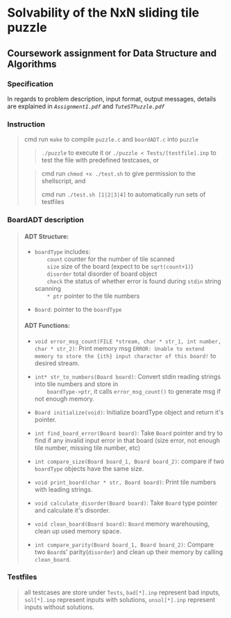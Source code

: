 # Solvability of the NxN sliding tile puzzle
## Coursework assignment for Data Structure and Algorithms
### Specification
In regards to problem description, input format, output messages, details are explained in *`Assignment1.pdf`* and *`TuteSTPuzzle.pdf`*
### Instruction
> cmd run `make` to compile `puzzle.c` and `boardADT.c` into `puzzle`
>>  `./puzzle` to execute it or `./puzzle < Tests/[testfile].inp` to test the file with predefined testcases, or
> 
>> cmd run `chmod +x ./test.sh` to give permission to the shellscript, and
>>
>> cmd run `./test.sh [1|2|3|4]` to automatically run sets of testfiles

### BoardADT description
>#### ADT Structure:
>+ `boardType` includes:  
&emsp;&emsp;`count` counter for the number of tile scanned  
&emsp;&emsp;`size` size of the board (expect to be `sqrt(count+1)`)  
&emsp;&emsp;`disorder` total disorder of board object  
&emsp;&emsp;`check` the status of whether error is found during `stdin` string scanning  
&emsp;&emsp;`* ptr` pointer to the tile numbers
>
>+ `Board`: pointer to the `boardType`
>#### ADT Functions:
>+ `void error_msg_count(FILE *stream, char * str_1, int number, char * str_2)`: Print memory msg `ERROR: Unable to extend memory to store the {ith} input character of this board!` to desired stream.
>
>+ `int* str_to_numbers(Board board)`: Convert stdin reading strings into tile numbers and store in  
&emsp;&emsp;`boardType->ptr`, it calls `error_msg_count()` to generate msg if not enough memory.
>
>+ `Board initialize(void)`: Initialize boardType object and return it's pointer.
>
>+ `int find_board_error(Board board)`: Take `Board` pointer and try to find if any invalid input error in that board (size error, not enough tile number, missing tile number, etc)
>
>+ `int compare_size(Board board_1, Board board_2)`: compare if two `boardType` objects have the same size.
>
>+ `void print_board(char * str, Board board)`: Print tile numbers with leading strings.
>
>+ `void calculate_disorder(Board board)`: Take `Board` type pointer and calculate it's disorder.
>
>+ `void clean_board(Board board)`: `Board` memory warehousing, clean up used memory space.
>
>+ `int compare_parity(Board board_1, Board board_2)`: Compare two `Board`s' parity(`disorder`) and clean up their memory by calling `clean_board`.
### Testfiles
> all testcases are store under `Tests`, `bad[*].inp` represent bad inputs, `sol[*].inp` represent inputs with solutions, `unsol[*].inp` represent inputs without solutions.

